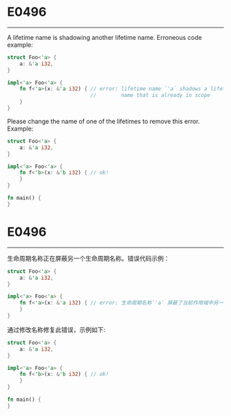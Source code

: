 # E0496

---

A lifetime name is shadowing another lifetime name. Erroneous code example:

```rust
struct Foo<'a> {
    a: &'a i32,
}

impl<'a> Foo<'a> {
    fn f<'a>(x: &'a i32) { // error: lifetime name `'a` shadows a lifetime
                           //        name that is already in scope
    }
}
```

Please change the name of one of the lifetimes to remove this error. Example:

```rust
struct Foo<'a> {
    a: &'a i32,
}

impl<'a> Foo<'a> {
    fn f<'b>(x: &'b i32) { // ok!
    }
}

fn main() {
}
```


# E0496

---

生命周期名称正在屏蔽另一个生命周期名称。错误代码示例：


```rust
struct Foo<'a> {
    a: &'a i32,
}

impl<'a> Foo<'a> {
    fn f<'a>(x: &'a i32) { // error: 生命周期名称`'a` 屏蔽了当前作用域中另一个生命周期名称
    }
}
```

通过修改名称修复此错误，示例如下:

```rust
struct Foo<'a> {
    a: &'a i32,
}

impl<'a> Foo<'a> {
    fn f<'b>(x: &'b i32) { // ok!
    }
}

fn main() {
}
```
